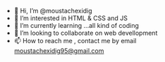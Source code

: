 - 👋 Hi, I’m @moustachexidig
- 👀 I’m interested in HTML & CSS and JS
- 🌱 I’m currently learning ...all kind of coding 
- 💞️ I’m looking to collaborate on web devellopment 
- 📫 How to reach me , contact me by email moustachexidig95@gmail.com

<!---
moustachexidig/moustachexidig is a ✨ special ✨ repository because its `README.md` (this file) appears on your GitHub profile.
You can click the Preview link to take a look at your changes.
--->

